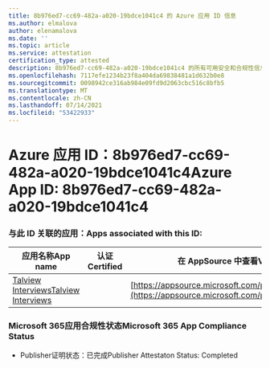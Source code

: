 ```yaml
---
title: 8b976ed7-cc69-482a-a020-19bdce1041c4 的 Azure 应用 ID 信息
ms.author: elmalova
author: elenamalova
ms.date: ''
ms.topic: article
ms.service: attestation
certification_type: attested
description: 8b976ed7-cc69-482a-a020-19bdce1041c4 的所有可用安全和合规性信息。
ms.openlocfilehash: 7117efe1234b23f8a404da69838481a1d632b0e8
ms.sourcegitcommit: 0098942ce316ab984e09fd9d2063cbc516c8bfb5
ms.translationtype: MT
ms.contentlocale: zh-CN
ms.lasthandoff: 07/14/2021
ms.locfileid: "53422933"
---
```

# <a name="azure-app-id-8b976ed7-cc69-482a-a020-19bdce1041c4"></a><span data-ttu-id="24dfe-103">Azure 应用 ID：8b976ed7-cc69-482a-a020-19bdce1041c4</span><span class="sxs-lookup"><span data-stu-id="24dfe-103">Azure App ID: 8b976ed7-cc69-482a-a020-19bdce1041c4</span></span>


### <a name="apps-associated-with-this-id"></a><span data-ttu-id="24dfe-104">与此 ID 关联的应用：</span><span class="sxs-lookup"><span data-stu-id="24dfe-104">Apps associated with this ID:</span></span>
| <span data-ttu-id="24dfe-105">**应用名称**</span><span class="sxs-lookup"><span data-stu-id="24dfe-105">**App name**</span></span> | <span data-ttu-id="24dfe-106">**认证**</span><span class="sxs-lookup"><span data-stu-id="24dfe-106">**Certified**</span></span> | <span data-ttu-id="24dfe-107">**在 AppSource 中查看**</span><span class="sxs-lookup"><span data-stu-id="24dfe-107">**View in AppSource**</span></span> |
|-|-|-|
| [<span data-ttu-id="24dfe-108">Talview Interviews</span><span class="sxs-lookup"><span data-stu-id="24dfe-108">Talview Interviews</span></span>](https://docs.microsoft.com/en-us/microsoft-365-app-certification/forward/WA200002437) |  | [https://appsource.microsoft.com/product/office/WA200002437](https://appsource.microsoft.com/product/office/WA200002437) |

### <a name="microsoft-365-app-compliance-status"></a><span data-ttu-id="24dfe-109">Microsoft 365应用合规性状态</span><span class="sxs-lookup"><span data-stu-id="24dfe-109">Microsoft 365 App Compliance Status</span></span>
- <span data-ttu-id="24dfe-110">Publisher证明状态：已完成</span><span class="sxs-lookup"><span data-stu-id="24dfe-110">Publisher Attestaton Status: Completed</span></span>
